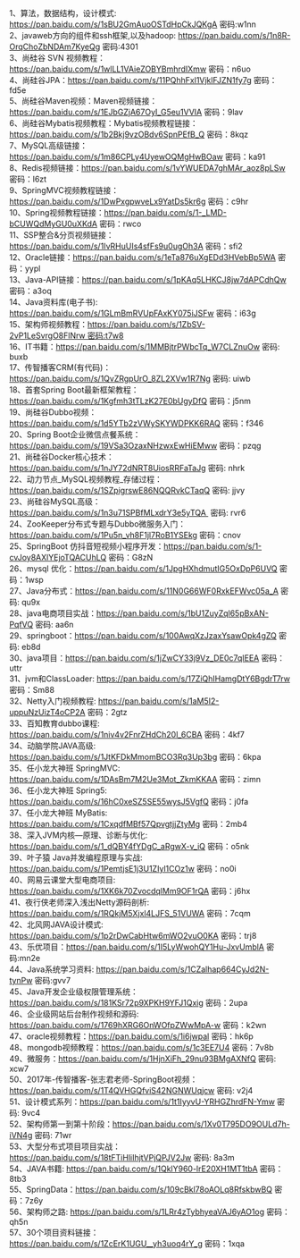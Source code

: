 1、算法，数据结构，设计模式: https://pan.baidu.com/s/1sBU2GmAuoOSTdHpCkJQKgA 密码:w1nn  
2、javaweb方向的组件和ssh框架,以及hadoop: https://pan.baidu.com/s/1n8R-OrqChoZbNDAm7KyeQg 密码:4301  
3、尚硅谷 SVN 视频教程：https://pan.baidu.com/s/1wlLL1VAieZOBYBmhrdIXmw 密码：n6uo  
4、尚硅谷JPA：https://pan.baidu.com/s/11PQhhFxl1VjklFJZN1fy7g 密码：fd5e  
5、尚硅谷Maven视频：Maven视频链接：https://pan.baidu.com/s/1EJbGZjA67OyI_G5eu1VVIA 密码：9lav  
6、尚硅谷Mybatis视频教程：Mybatis视频教程链接：https://pan.baidu.com/s/1b2Bkj9vzOBdv6SpnPEfB_Q 密码：8kqz  
7、MySQL高级链接：https://pan.baidu.com/s/1m86CPLy4UyewOQMgHwBOaw 密码：ka91  
8、Redis视频链接：https://pan.baidu.com/s/1vYWUEDA7ghMAr_aoz8pLSw 密码：l6zt  
9、SpringMVC视频教程链接：https://pan.baidu.com/s/1DwPxgpwveLx9YatDs5kr6g 密码：c9hr  
10、Spring视频教程链接：https://pan.baidu.com/s/1-_LMD-bCUWQdMyGU0uXKdA 密码：rwco  
11、SSP整合&分页视频链接：https://pan.baidu.com/s/1IvRHuUIs4sfFs9u0ugOh3A 密码：sfi2  
12、Oracle链接：https://pan.baidu.com/s/1eTa876uXgEDd3HVebBp5WA 密码：yypl  
13、Java-API链接：https://pan.baidu.com/s/1pKAq5LHKCJ8jw7dAPCdhQw 密码：a3oq  
14、Java资料库(电子书): https://pan.baidu.com/s/1GLmBmRVUpFAxKY075iJSFw 密码：i63g  
15、架构师视频教程：https://pan.baidu.com/s/1ZbSV-2vP1LeSvrgO8FlNrw 密码:t7w8  
16、IT书籍：https://pan.baidu.com/s/1MMBjtrPWbcTq_W7CLZnuOw 密码: buxb  
17、传智播客CRM(有代码)：https://pan.baidu.com/s/1QvZRgpUrO_8ZL2XVw1R7Ng 密码: uiwb  
18、首套Spring Boot最新框架教程：https://pan.baidu.com/s/1Kgfmh3tTLzK27E0bUgyDfQ 密码：j5nm  
19、尚硅谷Dubbo视频：https://pan.baidu.com/s/1d5YTb2zVWySKYWDPKK6RAQ 密码：f346  
20、Spring Boot企业微信点餐系统：https://pan.baidu.com/s/19VSa3OzaxNHzwxEwHiEMww 密码：pzqg  
21、尚硅谷Docker核心技术：https://pan.baidu.com/s/1nJY72dNRT8UiosRRFaTaJg 密码: nhrk  
22、动力节点_MySQL视频教程_存储过程：https://pan.baidu.com/s/1SZpigrswE86NQQRvkCTaqQ 密码: jjvy  
23、尚硅谷MySQL高级：https://pan.baidu.com/s/1n3u71SPBfMLxdrY3e5yTQA  密码: rvr6  
24、ZooKeeper分布式专题与Dubbo微服务入门：https://pan.baidu.com/s/1Pu5n_vh8F1jl7RoB1YSEkg 密码：cnov  
25、SpringBoot 仿抖音短视频小程序开发：https://pan.baidu.com/s/1-cvJoy8AXlYEjoTQACUhLQ 密码：G8zN  
26、mysql 优化：https://pan.baidu.com/s/1JpgHXhdmutIG5OxDpP6UVQ 密码：1wsp  
27、Java分布式：https://pan.baidu.com/s/11N0G66WF0RxkEFWvc05a_A 密码: qu9x  
28、java电商项目实战：https://pan.baidu.com/s/1bU1ZuyZql65pBxAN-PqfVQ 密码: aa6n  
29、springboot：https://pan.baidu.com/s/100AwqXzJzaxYsawOpk4gZQ 密码: eb8d  
30、java项目：https://pan.baidu.com/s/1jZwCY33j9Vz_DE0c7qIEEA 密码：uttr  
31、jvm和ClassLoader: https://pan.baidu.com/s/17ZiQhIHamgDtY6BgdrT7rw 密码：Sm88  
32、Netty入门视频教程: https://pan.baidu.com/s/1aM5I2-uppuNzUizT4oCP2A 密码：2gtz  
33、百知教育dubbo课程: https://pan.baidu.com/s/1niv4v2FnrZHdCh20l_6CBA 密码：4kf7  
34、动脑学院JAVA高级: https://pan.baidu.com/s/1JtKFDkMmomBCO3Rq3Up3bg 密码：6kpa  
35、任小龙大神班 SpringMVC: https://pan.baidu.com/s/1DAsBm7M2Ue3Mot_ZkmKKAA 密码：zimn  
36、任小龙大神班 Spring5: https://pan.baidu.com/s/16hC0xeSZ5SE55wysJ5VgfQ 密码：j0fa  
37、任小龙大神班 MyBatis: https://pan.baidu.com/s/1CxqdfMBf57QpvgtjjZtyMg 密码：2mb4  
38、深入JVM内核—原理、诊断与优化: https://pan.baidu.com/s/1_dQBY4fYDgC_aRgwX-v_iQ 密码：o5nk  
39、叶子猿 Java并发编程原理与实战: https://pan.baidu.com/s/1PemtjsE1j3U1ZIyl1COz1w 密码：no0i  
40、网易云课堂大型电商项目: https://pan.baidu.com/s/1XK6k70ZvocdqlMm9OF1rQA 密码：j6hx  
41、夜行侠老师深入浅出Netty源码剖析: https://pan.baidu.com/s/1RQkjM5Xjxl4LJFS_51VUWA 密码：7cqm  
42、北风网JAVA设计模式: https://pan.baidu.com/s/1p2rDwCabHtw6mWO2vuO0KA 密码：trj8  
43、乐优项目：https://pan.baidu.com/s/1I5LyWwohQY1Hu-JxvUmblA 密码:mn2e  
44、Java系统学习资料: https://pan.baidu.com/s/1CZalhap664CyJd2N-tynPw 密码:gvv7  
45、Java开发企业级权限管理系统：https://pan.baidu.com/s/181KSr72p9XPKH9YFJ1Qxig 密码：2upa  
46、企业级网站后台制作视频和源码: https://pan.baidu.com/s/1769hXRG6OnWOfpZWwMpA-w 密码：k2wn  
47、oracle视频教程：https://pan.baidu.com/s/1i6jwpal 密码：hk6p  
48、mongodb视频教程：https://pan.baidu.com/s/1c3EE7U4 密码：7v8b  
49、微服务：https://pan.baidu.com/s/1HjnXiFh_29nu93BMgAXNfQ 密码: xcw7  
50、2017年-传智播客-张志君老师-SpringBoot视频：https://pan.baidu.com/s/1T4QVHGQfviS42NGNWUqjcw 密码: v2j4  
51、设计模式系列：https://pan.baidu.com/s/1t1IyyvU-YRHGZhrdFN-Ymw 密码: 9vc4  
52、架构师第一到第十阶段：https://pan.baidu.com/s/1Xv0T795DO9OULd7h-iVN4g 密码: 71wr  
53、大型分布式项目项目实战：https://pan.baidu.com/s/18tFTiHliIhjtVPjQPJV2Jw 密码: 8a3m  
54、JAVA书籍: https://pan.baidu.com/s/1QklY960-lrE20XH1MT1tbA 密码：8tb3  
55、SpringData：https://pan.baidu.com/s/109cBkl78oAOLq8RfskbwBQ 密码：7z6y  
56、架构师之路: https://pan.baidu.com/s/1LRr4zTybhyeaVAJ6yAO1og 密码：qh5n  
57、30个项目资料链接：https://pan.baidu.com/s/1ZcErK1UGU__yh3uoq4rY_g 密码：1xqa  
